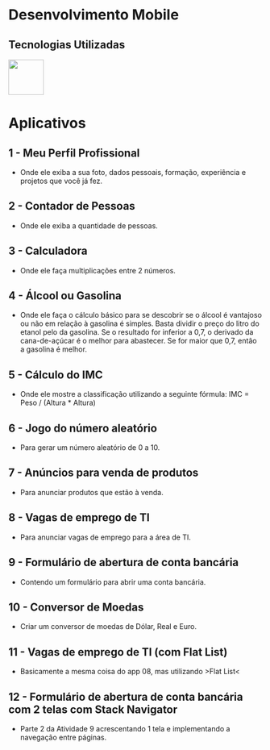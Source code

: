 # Desenvolvimento Mobile

## Tecnologias Utilizadas
<img src="https://cdn.jsdelivr.net/gh/devicons/devicon@latest/icons/react/react-original-wordmark.svg" height="70" width="70" />

##

# Aplicativos

## 1 - Meu Perfil Profissional
- Onde ele exiba a sua foto, dados pessoais, formação, experiência e projetos que você já fez.

## 2 - Contador de Pessoas
- Onde ele exiba a quantidade de pessoas.

## 3 - Calculadora
- Onde ele faça multiplicações entre 2 números.

## 4 - Álcool ou Gasolina
- Onde ele faça o cálculo básico para se descobrir se o álcool é vantajoso ou não em relação à gasolina é simples. Basta dividir o preço do litro do etanol pelo da gasolina. Se o resultado for inferior a 0,7, o derivado da cana-de-açúcar é o melhor para abastecer. Se for maior que 0,7, então a gasolina é melhor.

## 5 - Cálculo do IMC
- Onde ele mostre a classificação utilizando a seguinte fórmula: IMC = Peso / (Altura * Altura)

## 6 - Jogo do número aleatório
- Para gerar um número aleatório de 0 a 10.

## 7 - Anúncios para venda de produtos
- Para anunciar produtos que estão à venda.

## 8 - Vagas de emprego de TI
- Para anunciar vagas de emprego para a área de TI.

## 9 - Formulário de abertura de conta bancária
- Contendo um formulário para abrir uma conta bancária.

## 10 - Conversor de Moedas
- Criar um conversor de moedas de Dólar, Real e Euro.

## 11 - Vagas de emprego de TI (com Flat List)
- Basicamente a mesma coisa do app 08, mas utilizando >Flat List<

## 12 - Formulário de abertura de conta bancária com 2 telas com Stack Navigator
- Parte 2 da Atividade 9 acrescentando 1 tela e implementando a navegação entre páginas.
